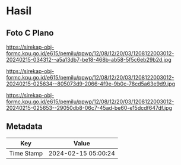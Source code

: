 # Hasil

## Foto C Plano

https://sirekap-obj-formc.kpu.go.id/e615/pemilu/ppwp/12/08/12/20/03/1208122003012-20240215-034312--a5a13db7-be18-468b-ab58-5f5c6eb29b2d.jpg

https://sirekap-obj-formc.kpu.go.id/e615/pemilu/ppwp/12/08/12/20/03/1208122003012-20240215-025634--805073d9-2066-4f9e-9b0c-78cd5a63e9d9.jpg

https://sirekap-obj-formc.kpu.go.id/e615/pemilu/ppwp/12/08/12/20/03/1208122003012-20240215-025653--29050db8-06c7-45ad-be60-e15dcdf647df.jpg


## Metadata

| Key        | Value               |
| ---------- | ------------------- |
| Time Stamp | 2024-02-15 05:00:24 |



